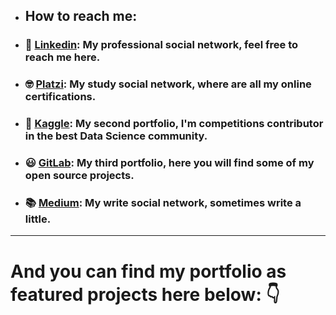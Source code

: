 * ## How to reach me: 

* ### 👔 [Linkedin](https://www.linkedin.com/in/dataengel/): My professional social network, feel free to reach me here. 
* ### 🤓 [Platzi](https://platzi.com/p/DataEngel/): My study social network, where are all my online certifications.  
* ### 🧐 [Kaggle](https://www.kaggle.com/dataengel): My second portfolio, I'm competitions contributor in the best Data Science community.  
* ### 😃 [GitLab](https://gitlab.com/DataEngel): My third portfolio, here you will find some of my open source projects.
* ### 📚 [Medium](https://dataengel.medium.com/): My write social network, sometimes write a little.  

---

# And you can find my portfolio as featured projects here below: 👇 
